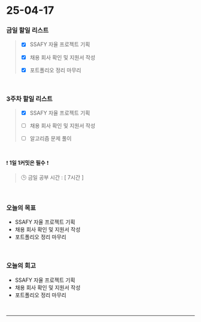 # 25-04-17

### 금일 할일 리스트

> - [x] SSAFY 자율 프로젝트 기획
>
> - [x] 채용 회사 확인 및 지원서 작성
>
> - [x] 포트폴리오 정리 마무리

<br/>

### 3주차 할일 리스트

> - [x] SSAFY 자율 프로젝트 기획
>
> - [ ] 채용 회사 확인 및 지원서 작성
>
> - [ ] 알고리즘 문제 풀이

<br/>

❗ **1일 1커밋은 필수** ❗

> 🕒 금일 공부 시간 : [ 7시간 ]

<br/>

### 오늘의 목표
- SSAFY 자율 프로젝트 기획
- 채용 회사 확인 및 지원서 작성
- 포트폴리오 정리 마무리

<br>

### 오늘의 회고
- SSAFY 자율 프로젝트 기획
- 채용 회사 확인 및 지원서 작성
- 포트폴리오 정리 마무리


<br/>

---

